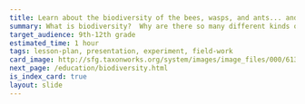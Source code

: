```yaml
---
title: Learn about the biodiversity of the bees, wasps, and ants... and chalcids
summary: What is biodiversity?  Why are there so many different kinds of insects?  What is special about chalcid biodiversity?
target_audience: 9th-12th grade
estimated_time: 1 hour
tags: lesson-plan, presentation, experiment, field-work
card_image: http://sfg.taxonworks.org/system/images/image_files/000/613/934/medium/coin.png 
next_page: /education/biodiversity.html  
is_index_card: true
layout: slide 
---
```



